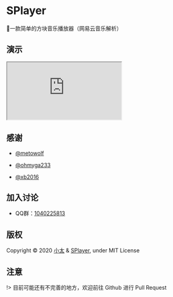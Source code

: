 # SPlayer

🍭一款简单的方块音乐播放器（网易云音乐解析）

## 演示

<iframe src="https://splayer.js.org/example.html"></iframe>

## 感谢
 
 - [@metowolf](https://github.com/metowolf)
 
 - [@ohmyga233](https://github.com/ohmyga233)

 - [@xb2016](https://github.com/xb2016)
 
## 加入讨论

 - QQ群：[1040225813](https://shang.qq.com/wpa/qunwpa?idkey=fb30524582f88ffc33bcb0da8734a91c877694984794f6cb7f87a3d1269eaecf)

## 版权

Copyright © 2020 [小太](https://713.moe/) & [SPlayer](https://splayer.js.org/), under MIT License

## 注意

!> 目前可能还有不完善的地方，欢迎前往 Github 进行 Pull Request